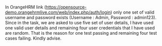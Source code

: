 In OrangeHRM link (https://opensource-demo.orangehrmlive.com/web/index.php/auth/login) only one set of valid username and password exists (Username : Admin, Password : admin123). 
Since in the task, we are asked to use five set of user details, I have used one valid user details and remaining four user credentials that I have used are random. That is the reason for one test passing and remaining four test cases failing.
Kindly advise.
